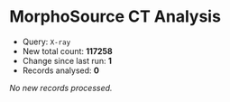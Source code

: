 # MorphoSource CT Analysis

* Query: `X-ray`
* New total count: **117258**
* Change since last run: **1**
* Records analysed: **0**

_No new records processed._